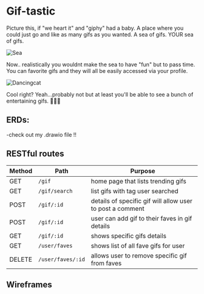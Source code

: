 # Gif-tastic

Picture this, if "we heart it" and "giphy" had a baby. A place where you could just go and like as many gifs as you wanted. A sea of gifs. YOUR sea of gifs. 

![Sea](https://media.giphy.com/media/JRgjhKV4UvgCpcue0q/giphy-downsized-large.gif)

Now.. realistically you wouldnt make the sea to have "fun" but to pass time. You can favorite gifs and they will all be easily accessed via your profile.  

![Dancingcat](https://media.giphy.com/media/gbmWwWm4sGMQvAYm1G/giphy.gif)

Cool right? Yeah...probably not but at least you'll be able to see a bunch of entertaining gifs. 👍🏻🤓

## ERDs:
-check out my .drawio file !!


## RESTful routes
| Method | Path | Purpose |
| ------ | -------------- | -------------------------------- |
| GET | `/gif` | home page that lists trending gifs |
| GET | `/gif/search` | list gifs with tag user searched|
| POST | `/gif/:id` | details of specific gif will allow user to post a comment |
| POST | `/gif/:id` | user can add gif to their faves in gif details|
| GET | `/gif/:id` | shows specific gifs details |
| GET | `/user/faves` | shows list of all fave gifs for user |
| DELETE | `/user/faves/:id` | allows user to remove specific gif from faves |



## Wireframes 


